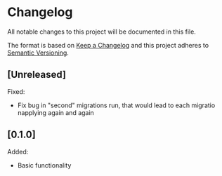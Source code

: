 # Changelog
All notable changes to this project will be documented in this file.

The format is based on [Keep a Changelog](http://keepachangelog.com/en/1.0.0/)
and this project adheres to [Semantic Versioning](http://semver.org/spec/v2.0.0.html).

## [Unreleased]

Fixed:
- Fix bug in "second" migrations run, that would lead to each migratio napplying again and again

## [0.1.0]

Added:
- Basic functionality
